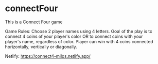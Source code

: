 # connectFour

This is a Connect Four game

Game Rules:
Choose 2 player names using 4 letters. Goal of the play is to connect 4 coins of your player's color OR to connect coins with your player's name, regardless of color.
Player can win with 4 coins connected horizontally, vertically or diagonally.

Netlify: https://connect4-milos.netlify.app/
